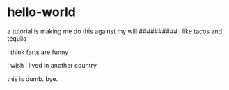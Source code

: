 # hello-world
a tutorial is making me do this against my will
##########
i like tacos and tequila

i think farts are funny

i wish i lived in another country

this is dumb. bye.
